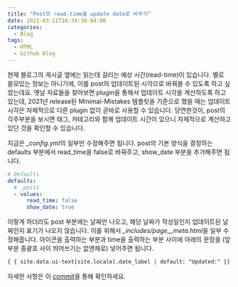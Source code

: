 ```yaml
---
title: "Post의 read-time을 update date로 바꾸기"
date: 2021-03-11T16:34:30-04:00
categories:
  - Blog
tags:
  - HTML
  - Github Blog
---
```


현재 블로그의 게시글 옆에는 읽는데 걸리는 예상 시간(read-time)이 있습니다.
별로 쓸모있는 정보는 아니기에, 이를 post의 업데이트된 시각으로 바꿔쓸 수 있도록 하고 싶었는데요.
옛날 자료들을 찾아보면 plugin을 통해서 업데이트 시각을 계산하도록 하고 있는데, 2021년 release된 Minimal-Mistakes 템플릿을 기준으로 했을 때는 업데이트 시각은 자체적으로 다른 plugin 없이 곧바로 사용할 수 있습니다. 
당연한것이, post의 각주부분을 보시면 태그, 카테고리와 함께 업데이트 시간이 있으니 자체적으로 계산하고 있단 것을 확인할 수 있습니다.

지금은 *_config.yml*의 일부만 수정해주면 됩니다.
post의 기본 양식을 결정하는 defaults 부분에서 read_time을 false로 바꿔주고, show_date 부분을 추가해주면 됩니다.

~~~ yaml
# Defaults
defaults:
  # _posts
  - values:
      read_time: false
      show_date: true
~~~

이렇게 하더라도 post 부분에는 날짜만 나오고, 해당 날짜가 작성일인지 업데이트된 날짜인지 표기가 나오지 않습니다.
이를 위해서 *_includes/page__meta.html*을 일부 수정해줍니다.
아이콘을 출력하는 부분과 time을 출력하는 부분 사이에 아래의 문장을 (앞부분 중괄호 사이 띄어쓰기는 없앤채로) 넣어주면 됩니다.

~~~ html
{ { site.data.ui-text[site.locale].date_label | default: "Updated:" }} 
~~~

자세한 사항은 이 [commit](https://github.com/key262yek/key262yek.github.io/commit/c955e2bf588b2dd22da68c18d13a6f31e1aeea1e)을 통해 확인하세요. 


